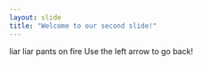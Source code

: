 ```yaml
---
layout: slide
title: "Welcome to our second slide!"
---
```

liar liar pants on fire
Use the left arrow to go back!
